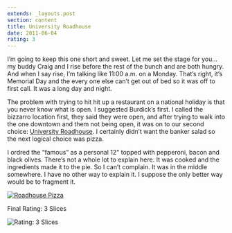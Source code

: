 ```yaml
---
extends: _layouts.post
section: content
title: University Roadhouse
date: 2011-06-04
rating: 3
---
```


I’m going to keep this one short and sweet. Let me set the stage for you…my buddy Craig and I rise before the rest of the bunch and are both hungry. And when I say rise, I’m talking like 11:00 a.m. on a Monday. That’s right, it’s Memorial Day and the every one else can’t get out of bed so it was off to first call. It was a long day and night.

The problem with trying to hit hit up a restaurant on a national holiday is that you never know what is open. I suggested Burdick’s first. I called the bizzarro location first, they said they were open, and after trying to walk into the one downtown and them not being open, it was on to our second choice: [University Roadhouse](http://www.universityroadhouse.com/). I certainly didn’t want the banker salad so the next logical choice was pizza.

I ordred the “famous” as a personal 12" topped with pepperoni, bacon and black olives. There’s not a whole lot to explain here. It was cooked and the ingredients made it to the pie. So I can’t complain. It was in the middle somewhere. I have no other way to explain it. I suppose the only better way would be to fragment it.

[![Roadhouse Pizza](http://farm3.static.flickr.com/2410/5806441256_0d6f6f8b72.jpg)](http://www.flickr.com/photos/joefearnley/5806441256/ "Roadhouse Pizza by joefearnley, on Flickr")

Final Rating: 3 Slices

![Rating: 3 Slices](/assets/img/pizza3_sm.jpg)